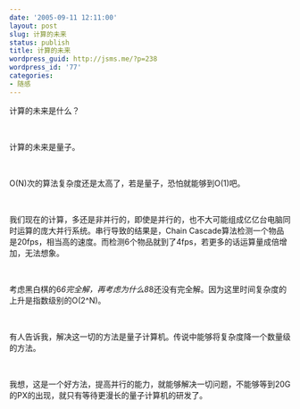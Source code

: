 ```yaml
---
date: '2005-09-11 12:11:00'
layout: post
slug: 计算的未来
status: publish
title: 计算的未来
wordpress_guid: http://jsms.me/?p=238
wordpress_id: '77'
categories:
- 随感
---
```


计算的未来是什么？




 




计算的未来是量子。




 




O(N)次的算法复杂度还是太高了，若是量子，恐怕就能够到O(1)吧。




 




我们现在的计算，多还是非并行的，即使是并行的，也不大可能组成亿亿台电脑同时运算的庞大并行系统。串行导致的结果是，Chain Cascade算法检测一个物品是20fps，相当高的速度。而检测6个物品就到了4fps，若更多的话运算量成倍增加，无法想象。




 




考虑黑白棋的6*6完全解，再考虑为什么8*8还没有完全解。因为这里时间复杂度的上升是指数级别的O(2^N)。




 




有人告诉我，解决这一切的方法是量子计算机。传说中能够将复杂度降一个数量级的方法。




 




我想，这是一个好方法，提高并行的能力，就能够解决一切问题，不能够等到20G的PX的出现，就只有等待更漫长的量子计算机的研发了。
